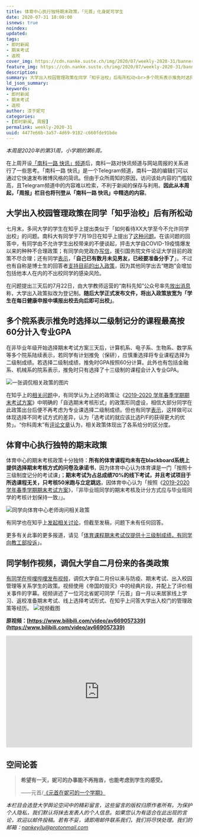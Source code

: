```yaml
---
title: 体育中心执行独特期末政策，「元首」化身妮可学生
date: 2020-07-31 18:00:00
isnews: true
noindex:
updated:
tags:
- 即时新闻
- 期末考试
- 返校
cover_img: https://cdn.nanke.suste.ch/img/2020/07/weekly-2020-31/banner.jpg
feature_img: https://cdn.nanke.suste.ch/img/2020/07/weekly-2020-31/banner.jpg
description:
summary: 大学出入校园管理政策在同学「知乎治校」后有所松动<br>多个院系表示推免时选择以二级制记分的课程最高按60分计入专业GPA<br>体育中心执行独特的期末政策<br>同学制作视频，调侃大学自二月份来的各类政策
ld_json_summary:
keywords:
- 即时新闻
- 期末考试
- 返校
author: 淳于妮可
categories:
- [即时新闻, 周报]
permalink: weekly-2020-31
uuid: 4477e66b-3a57-4d69-9182-c660fde91bde
---
```


*本周是2020年的第31周，小学期的第6周。*

在上周开设[「南科一路 快讯」频道](https://t.me/nankeyilu_news)后，南科一路对快讯频道与网站周报的关系进行了一些思考。「南科一路 快讯」是一个Telegram频道，南科一路的编辑们可以通过它快速发布微博风格的简讯。但由于众所周知的原因，访问该处内容的门槛较高，且Telegram频道中的内容难以检索，不利于新闻的保存与利用。**因此从本周起，「周报」栏目也将刊登从「南科一路 快讯」中精选的内容**。

## 大学出入校园管理政策在同学「知乎治校」后有所松动

七月末，多间大学的学生在知乎上提出类似于「如何看待XX大学至今不允许同学出校」的问题。南科大有同学于7月19日在知乎上提出了[这种问题](https://www.zhihu.com/question/407816999/)。在该问题的回答中，有同学由不允许学生出校带来的不便谈起，抨击大学自COVID-19疫情爆发以来的种种不合理政策；有同学向党政办[写信](https://www.zhihu.com/question/407816999/answer/1348162394)，援引国务院文件论证大学目前的政策不尽合理；还有同学[表示](https://www.zhihu.com/question/407816999/answer/1348354630)，「**自己已有数月未见男友，已经要准备分手了**」。不过也有自称是博士生的回答者[支持目前的出入政策](https://www.zhihu.com/question/407816999/answer/1348296358)，因为其他同学出去“瞎跑”会增加包括他本人在内的不出校同学的感染风险。

在问题提出三天后的7月22日，由大学教师运营的“南科先知”公众号率先[放出消息](https://www.zhihu.com/question/407816999/answer/1348296358)称，大学出入政策拟改为登记制。**随后大学正式发布文件，将出入政策放宽为「学生在每日健康申报中填报出校去向后即可出校」**。

## 多个院系表示推免时选择以二级制记分的课程最高按60分计入专业GPA

在非毕业年级开始选择期末考试方案三天后，计算机系、电子系、生物系、数学系等多个院系陆续表示，若同学有计划推免（保研），应慎重选择将专业课程选择为二级制成绩。若选择二级制成绩，推免时GPA按照60分计算。此外也有包括金融系、机械系的院系表示，推免时只有选择了十三级制的课程会计入专业GPA。

![一张调侃相关政策的图片](https://cdn.nanke.suste.ch/img/2020/07/weekly-2020-31/pf.jpg)

在知乎上的[相关问题](https://www.zhihu.com/question/408879471)中，有同学认为上述的政策让《[2019-2020 学年春季学期期末考试方案](https://cdn.nanke.suste.ch/doc/nanke/2020/05/2020-05-13-2019_2020学年春季学期期末考试方案（教务长办公室）.pdf)》中明确的「自选期末考核形式」的政策形同虚设，相信大部分同学在此政策出台后便不再考虑为专业课选择二级制成绩。但也有同学[表示](https://www.zhihu.com/question/408879471/answer/1357869329)，这样做可以体现选择不同考试方式的差异，认为「选考试的就应该比选P/F的获得更大的优势」。“你科周末”有[评论文章](https://mp.weixin.qq.com/s/ufE0XIWhNnKmqR3qUYeIug)认为，相关政策体现出了各系给分的区分度。

## 体育中心执行独特的期末政策

体育中心的期末考核政策十分独特：**所有的体育课程均未有在blackboard系统上提供选择期末考核方式的问卷及承诺书**，因为体育中心认为体育课是一门「按照十三级制度记分的考试课」；**期末考试为占总成绩70%的线下考试，并且考试项目于所选课程无关，只考核50米跑与立定跳远**，因体育中心认为「按照《[2019-2020 学年春季学期期末考试方案](https://cdn.nanke.suste.ch/doc/nanke/2020/05/2020-05-13-2019_2020学年春季学期期末考试方案（教务长办公室）.pdf)》，『非毕业班同学的期末考核及计分方式应与毕业班同学的考核计划保持一致』」。

![同学向体育中心老师询问相关政策](https://cdn.nanke.suste.ch/img/2020/07/students-sign-petition-for-pe-final-policy/reply-from-pe-teacher.png)

有同学也在知乎上[发起相关讨论](https://www.zhihu.com/question/410747165)，但截至发稿，问题下未有任何回答。

更多有关此事的更多报道，请见「[体育课程期末考试仅提供十三级制成绩，有同学向教工部投诉](/2020/07/27/students-sign-petition-for-pe-final-policy/)」。

## 同学制作视频，调侃大学自二月份来的各类政策

[有同学在哔哩哔哩发布视频](https://www.bilibili.com/video/av669057339)，调侃大学自二月份以来与防疫、期末考试、出入校园管理等关系学生的政策。视频使用《帝国的毁灭》中的经典片段，并配上了评价相关事件的字幕。视频讲述了一位河北省妮可同学「元首」自一月以来居家线上学习、返校准备期末考试、线上选择考试形式、在知乎上问答大学出入校门的管理政策等经历。
![视频截图](https://cdn.nanke.suste.ch/img/2020/07/weekly-2020-31/元首在妮可的一个学期.jpg)

**原视频：[https://www.bilibili.com/video/av669057339](https://www.bilibili.com/video/av669057339)**

<div style="position: relative; padding: 30% 45%;">
<iframe style="position: absolute; width: 100%; height: 100%; left: 0; top: 0;" src="https://player.bilibili.com/player.html?aid=669057339&page=1&as_wide=1&high_quality=1&danmaku=1" frameborder="no" scrolling="no" sandbox="allow-same-origin allow-scripts allow-popups allow-popups-to-escape-sandbox" allowfullscreen referrerpolicy="no-referrer" importance="low" loading="lazy"></iframe>
</div>


## 空间论荟

> **希望有一天，妮可的办事能不再拖沓，也能考虑到学生的感受。**
>
> ——元首/[《元首在妮可的一个学期》](https://www.bilibili.com/video/av669057339)

*本栏目会选登大学舆论空间中的精彩留言，这些留言的版权归原作者所有。为保护个人隐私，我们默认将抹去发表人的个人信息。如果您认为有适合在此出现的言论，欢迎以邮件投稿。若有不妥，请即用邮件联系我们，我们将尽快处理。我们的邮箱：[nankeyilu@protonmail.com](mailto:nankeyilu@protonmail.com)*
